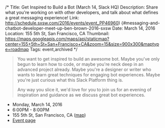 /*
Title: Get Inspired to Build a Bot (March 14, Slack HQ)
Description: Share what you're working on with other developers, and talk about what defines a great messaging experience!
Link: http://schedule.sxsw.com/2016/events/event_PP46960) {#messaging-and-chatbot-developer-meet-up-ben-brown-2016-sxsw
Date: March 14, 2016
Location: 155 5th St, San Francisco, CA
Thumbnail: https://maps.googleapis.com/maps/api/staticmap?center=155+5th+St+San+Francisco+CA&zoom=15&size=900x300&maptype=roadmap
Tags: event,archived
*/


> You want to get inspired to build an awesome bot. Maybe you've only begun to learn how to code, or maybe you're neck deep in an advanced project already. Maybe you're a designer or writer who wants to learn great techniques for engaging bot experiences. Maybe you're just curious what this Slack Platform thing is.
>
> Any way you slice it, we'd love for you to join us for an evening of inspiration and guidance as we discuss great bot experiences.


- Monday, March 14, 2016
- 6:00PM - 8:00PM
- 155 5th St, San Francisco, CA ([map](https://www.google.com/maps/dir/Current+Location/155+5th+St+San+Francisco+CA))
- [Event page](http://www.meetup.com/SlackDevs/events/229351740/)